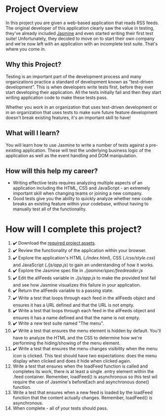 # Project Overview

In this project you are given a web-based application that reads RSS feeds. The original developer of this application clearly saw the value in testing, they've already included [Jasmine](http://jasmine.github.io/) and even started writing their first test suite! Unfortunately, they decided to move on to start their own company and we're now left with an application with an incomplete test suite. That's where you come in.


## Why this Project?

Testing is an important part of the development process and many organizations practice a standard of development known as "test-driven development". This is when developers write tests first, before they ever start developing their application. All the tests initially fail and then they start writing application code to make these tests pass.

Whether you work in an organization that uses test-driven development or in an organization that uses tests to make sure future feature development doesn't break existing features, it's an important skill to have!


## What will I learn?

You will learn how to use Jasmine to write a number of tests against a pre-existing application. These will test the underlying business logic of the application as well as the event handling and DOM manipulation.


## How will this help my career?

* Writing effective tests requires analyzing multiple aspects of an application including the HTML, CSS and JavaScript - an extremely important skill when changing teams or joining a new company.
* Good tests give you the ability to quickly analyze whether new code breaks an existing feature within your codebase, without having to manually test all of the functionality.


# How will I complete this project?

1. :heavy_check_mark: Download the [required project assets](http://github.com/udacity/frontend-nanodegree-feedreader).
2. :heavy_check_mark: Review the functionality of the application within your browser.
3. :heavy_check_mark: Explore the application's HTML (*./index.html*), CSS (*./css/style.css*) and JavaScript (*./js/app.js*) to gain an understanding of how it works.
4. :heavy_check_mark: Explore the Jasmine spec file in *./jasmine/spec/feedreader.js*
5. :heavy_check_mark: Edit the allFeeds variable in *./js/app.js* to make the provided test fail and see how Jasmine visualizes this failure in your application.
6. :heavy_check_mark: Return the allFeeds variable to a passing state.
7. :heavy_check_mark: Write a test that loops through each feed in the allFeeds object and ensures it has a URL defined and that the URL is not empty.
8. :heavy_check_mark: Write a test that loops through each feed in the allFeeds object and ensures it has a name defined and that the name is not empty.
9. :heavy_check_mark: Write a new test suite named "The menu".
10. :heavy_check_mark: Write a test that ensures the menu element is hidden by default. You'll have to analyze the HTML and the CSS to determine how we're performing the hiding/showing of the menu element.
11. :heavy_check_mark: Write a test that ensures the menu changes visibility when the menu icon is clicked. This test should have two expectations: does the menu display when clicked and does it hide when clicked again.
12. Write a test that ensures when the loadFeed function is called and completes its work, there is at least a single .entry element within the .feed container. Remember, loadFeed() is asynchronous so this test wil require the use of Jasmine's beforeEach and asynchronous done() function.
13. Write a test that ensures when a new feed is loaded by the loadFeed function that the content actually changes. Remember, loadFeed() is asynchronous.
14. When complete - all of your tests should pass.
